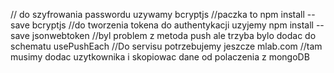 // do szyfrowania passwordu uzywamy bcryptjs
//paczka to npm install --save bcryptjs
//do tworzenia tokena do authentykacji uzyjemy
npm install --save jsonwebtoken
//byl problem z metoda push ale trzyba bylo dodac do schematu
usePushEach
//Do servisu potrzebujemy jeszcze mlab.com
//tam musimy dodac uzytkownika i skopiowac dane od polaczenia z mongoDB